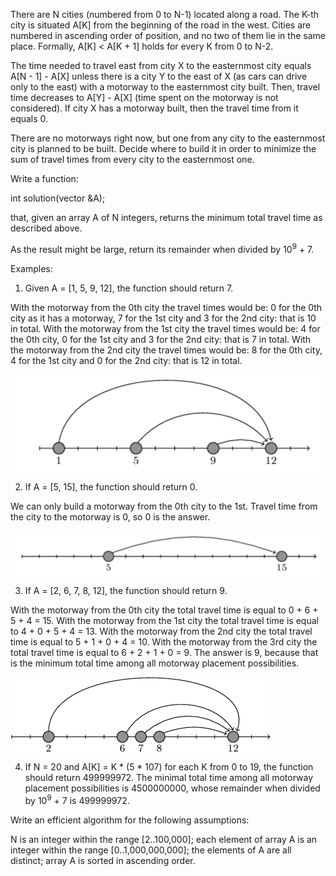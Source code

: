 There are N cities (numbered from 0 to N-1) located along a road. The K-th city is situated A[K] from the beginning of the road in the west. Cities are numbered in ascending order of position, and no two of them lie in the same place. Formally, A[K] < A[K + 1] holds for every K from 0 to N-2.

The time needed to travel east from city X to the easternmost city equals A[N - 1] - A[X] unless there is a city Y to the east of X (as cars can drive only to the east) with a motorway to the easternmost city built. Then, travel time decreases to A[Y] - A[X] (time spent on the motorway is not considered). If city X has a motorway built, then the travel time from it equals 0.

There are no motorways right now, but one from any city to the easternmost city is planned to be built. Decide where to build it in order to minimize the sum of travel times from every city to the easternmost one.

Write a function:

int solution(vector<int> &A);

that, given an array A of N integers, returns the minimum total travel time as described above.

 As the result might be large, return its remainder when divided by 10<sup>9</sup> + 7.

Examples:

1. Given A = [1, 5, 9, 12], the function should return 7.

With the motorway from the 0th city the travel times would be: 0 for the 0th city as it has a motorway, 7 for the 1st city and 3 for the 2nd city: that is 10 in total.
With the motorway from the 1st city the travel times would be: 4 for the 0th city, 0 for the 1st city and 3 for the 2nd city: that is 7 in total.
With the motorway from the 2nd city the travel times would be: 8 for the 0th city, 4 for the 1st city and 0 for the 2nd city: that is 12 in total.
  
 
<img src="e1.png" align="center"/>

2. If A = [5, 15], the function should return 0.

We can only build a motorway from the 0th city to the 1st. Travel time from the city to the motorway is 0, so 0 is the answer.

 
<img src="e2.png" align="center"/>

3. If A = [2, 6, 7, 8, 12], the function should return 9.

With the motorway from the 0th city the total travel time is equal to 0 + 6 + 5 + 4 = 15.
With the motorway from the 1st city the total travel time is equal to 4 + 0 + 5 + 4 = 13.
With the motorway from the 2nd city the total travel time is equal to 5 + 1 + 0 + 4 = 10.
With the motorway from the 3rd city the total travel time is equal to 6 + 2 + 1 + 0 = 9.
The answer is 9, because that is the minimum total time among all motorway placement possibilities.

<img src="e3.png" align="center">
  
4. If N = 20 and A[K] = K * (5 * 107) for each K from 0 to 19, the function should return 499999972. The minimal total time among all motorway placement possibilities is 4500000000, whose remainder when divided by 10<sup>9</sup> + 7 is 499999972.

Write an efficient algorithm for the following assumptions:

N is an integer within the range [2..100,000];
each element of array A is an integer within the range [0..1,000,000,000];
the elements of A are all distinct;
array A is sorted in ascending order.
